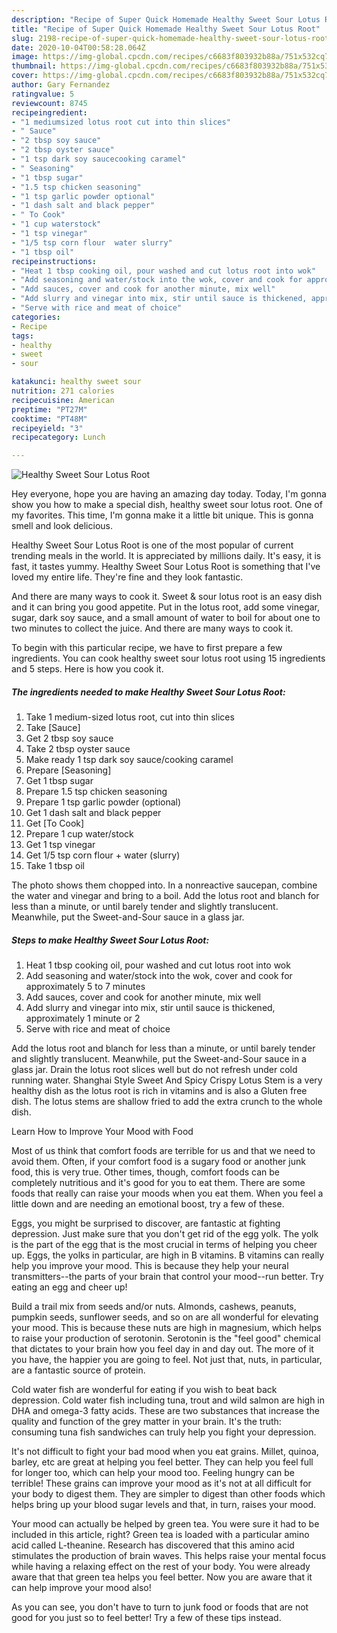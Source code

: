```yaml
---
description: "Recipe of Super Quick Homemade Healthy Sweet Sour Lotus Root"
title: "Recipe of Super Quick Homemade Healthy Sweet Sour Lotus Root"
slug: 2198-recipe-of-super-quick-homemade-healthy-sweet-sour-lotus-root
date: 2020-10-04T00:58:28.064Z
image: https://img-global.cpcdn.com/recipes/c6683f803932b88a/751x532cq70/healthy-sweet-sour-lotus-root-recipe-main-photo.jpg
thumbnail: https://img-global.cpcdn.com/recipes/c6683f803932b88a/751x532cq70/healthy-sweet-sour-lotus-root-recipe-main-photo.jpg
cover: https://img-global.cpcdn.com/recipes/c6683f803932b88a/751x532cq70/healthy-sweet-sour-lotus-root-recipe-main-photo.jpg
author: Gary Fernandez
ratingvalue: 5
reviewcount: 8745
recipeingredient:
- "1 mediumsized lotus root cut into thin slices"
- " Sauce"
- "2 tbsp soy sauce"
- "2 tbsp oyster sauce"
- "1 tsp dark soy saucecooking caramel"
- " Seasoning"
- "1 tbsp sugar"
- "1.5 tsp chicken seasoning"
- "1 tsp garlic powder optional"
- "1 dash salt and black pepper"
- " To Cook"
- "1 cup waterstock"
- "1 tsp vinegar"
- "1/5 tsp corn flour  water slurry"
- "1 tbsp oil"
recipeinstructions:
- "Heat 1 tbsp cooking oil, pour washed and cut lotus root into wok"
- "Add seasoning and water/stock into the wok, cover and cook for approximately 5 to 7 minutes"
- "Add sauces, cover and cook for another minute, mix well"
- "Add slurry and vinegar into mix, stir until sauce is thickened, approximately 1 minute or 2"
- "Serve with rice and meat of choice"
categories:
- Recipe
tags:
- healthy
- sweet
- sour

katakunci: healthy sweet sour 
nutrition: 271 calories
recipecuisine: American
preptime: "PT27M"
cooktime: "PT48M"
recipeyield: "3"
recipecategory: Lunch

---
```



![Healthy Sweet Sour Lotus Root](https://img-global.cpcdn.com/recipes/c6683f803932b88a/751x532cq70/healthy-sweet-sour-lotus-root-recipe-main-photo.jpg)

Hey everyone, hope you are having an amazing day today. Today, I'm gonna show you how to make a special dish, healthy sweet sour lotus root. One of my favorites. This time, I'm gonna make it a little bit unique. This is gonna smell and look delicious.

Healthy Sweet Sour Lotus Root is one of the most popular of current trending meals in the world. It is appreciated by millions daily. It's easy, it is fast, it tastes yummy. Healthy Sweet Sour Lotus Root is something that I've loved my entire life. They're fine and they look fantastic.

And there are many ways to cook it. Sweet &amp; sour lotus root is an easy dish and it can bring you good appetite. Put in the lotus root, add some vinegar, sugar, dark soy sauce, and a small amount of water to boil for about one to two minutes to collect the juice. And there are many ways to cook it.


To begin with this particular recipe, we have to first prepare a few ingredients. You can cook healthy sweet sour lotus root using 15 ingredients and 5 steps. Here is how you cook it.

<!--inarticleads1-->

##### The ingredients needed to make Healthy Sweet Sour Lotus Root:

1. Take 1 medium-sized lotus root, cut into thin slices
1. Take  [Sauce]
1. Get 2 tbsp soy sauce
1. Take 2 tbsp oyster sauce
1. Make ready 1 tsp dark soy sauce/cooking caramel
1. Prepare  [Seasoning]
1. Get 1 tbsp sugar
1. Prepare 1.5 tsp chicken seasoning
1. Prepare 1 tsp garlic powder (optional)
1. Get 1 dash salt and black pepper
1. Get  [To Cook]
1. Prepare 1 cup water/stock
1. Get 1 tsp vinegar
1. Get 1/5 tsp corn flour + water (slurry)
1. Take 1 tbsp oil


The photo shows them chopped into. In a nonreactive saucepan, combine the water and vinegar and bring to a boil. Add the lotus root and blanch for less than a minute, or until barely tender and slightly translucent. Meanwhile, put the Sweet-and-Sour sauce in a glass jar. 

<!--inarticleads2-->

##### Steps to make Healthy Sweet Sour Lotus Root:

1. Heat 1 tbsp cooking oil, pour washed and cut lotus root into wok
1. Add seasoning and water/stock into the wok, cover and cook for approximately 5 to 7 minutes
1. Add sauces, cover and cook for another minute, mix well
1. Add slurry and vinegar into mix, stir until sauce is thickened, approximately 1 minute or 2
1. Serve with rice and meat of choice


Add the lotus root and blanch for less than a minute, or until barely tender and slightly translucent. Meanwhile, put the Sweet-and-Sour sauce in a glass jar. Drain the lotus root slices well but do not refresh under cold running water. Shanghai Style Sweet And Spicy Crispy Lotus Stem is a very healthy dish as the lotus root is rich in vitamins and is also a Gluten free dish. The lotus stems are shallow fried to add the extra crunch to the whole dish. 

Learn How to Improve Your Mood with Food


Most of us think that comfort foods are terrible for us and that we need to avoid them. Often, if your comfort food is a sugary food or another junk food, this is very true. Other times, though, comfort foods can be completely nutritious and it's good for you to eat them. There are some foods that really can raise your moods when you eat them. When you feel a little down and are needing an emotional boost, try a few of these.

Eggs, you might be surprised to discover, are fantastic at fighting depression. Just make sure that you don't get rid of the egg yolk. The yolk is the part of the egg that is the most crucial in terms of helping you cheer up. Eggs, the yolks in particular, are high in B vitamins. B vitamins can really help you improve your mood. This is because they help your neural transmitters--the parts of your brain that control your mood--run better. Try eating an egg and cheer up!

Build a trail mix from seeds and/or nuts. Almonds, cashews, peanuts, pumpkin seeds, sunflower seeds, and so on are all wonderful for elevating your mood. This is because these nuts are high in magnesium, which helps to raise your production of serotonin. Serotonin is the "feel good" chemical that dictates to your brain how you feel day in and day out. The more of it you have, the happier you are going to feel. Not just that, nuts, in particular, are a fantastic source of protein.

Cold water fish are wonderful for eating if you wish to beat back depression. Cold water fish including tuna, trout and wild salmon are high in DHA and omega-3 fatty acids. These are two substances that increase the quality and function of the grey matter in your brain. It's the truth: consuming tuna fish sandwiches can truly help you fight your depression. 

It's not difficult to fight your bad mood when you eat grains. Millet, quinoa, barley, etc are great at helping you feel better. They can help you feel full for longer too, which can help your mood too. Feeling hungry can be terrible! These grains can improve your mood as it's not at all difficult for your body to digest them. They are simpler to digest than other foods which helps bring up your blood sugar levels and that, in turn, raises your mood.

Your mood can actually be helped by green tea. You were sure it had to be included in this article, right? Green tea is loaded with a particular amino acid called L-theanine. Research has discovered that this amino acid stimulates the production of brain waves. This helps raise your mental focus while having a relaxing effect on the rest of your body. You were already aware that that green tea helps you feel better. Now you are aware that it can help improve your mood also!

As you can see, you don't have to turn to junk food or foods that are not good for you just so to feel better! Try  a few  of  these  tips  instead.

